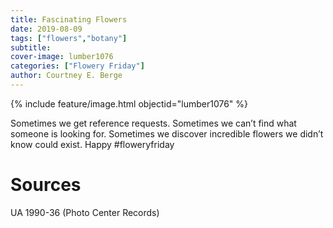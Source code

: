```yaml
---
title: Fascinating Flowers
date: 2019-08-09
tags: ["flowers","botany"]
subtitle: 
cover-image: lumber1076
categories: ["Flowery Friday"]
author: Courtney E. Berge
---
```


{% include feature/image.html objectid="lumber1076" %}

Sometimes we get reference requests. Sometimes we can’t find what someone is looking for. Sometimes we discover incredible flowers we didn’t know could exist. Happy #floweryfriday

# Sources

UA 1990-36 (Photo Center Records)